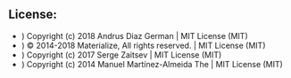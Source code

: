 ## License:

* ) Copyright (c) 2018 Andrus Diaz German                      | MIT License (MIT)
* ) © 2014-2018 Materialize, All rights reserved.              | MIT License (MIT)
* ) Copyright (c) 2017 Serge Zaitsev                           | MIT License (MIT)
* ) Copyright (c) 2014 Manuel Martínez-Almeida The             | MIT License (MIT)
